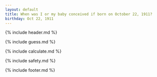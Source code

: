 ```yaml
---
layout: default
title: When was I or my baby conceived if born on October 22, 1911?
birthday: Oct 22, 1911
---
```


{% include header.md %}

{% include guess.md %}

{% include calculate.md %}

{% include safety.md %}

{% include footer.md %}



